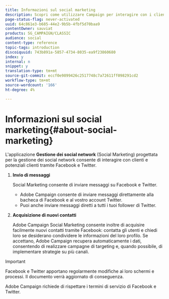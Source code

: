 ```yaml
---
title: Informazioni sul social marketing
description: Scopri come utilizzare Campaign per interagire con i clienti tramite Facebook e Twitter.
page-status-flag: never-activated
uuid: 64c861e3-b685-44e2-9b5b-4fbf5d70baa9
contentOwner: sauviat
products: SG_CAMPAIGN/CLASSIC
audience: social
content-type: reference
topic-tags: introduction
discoiquuid: 743b891a-5857-4734-8035-ea9f23860680
index: y
internal: n
snippet: y
translation-type: tm+mt
source-git-commit: eccf0e9899426c2517748c7a72611ff098291cd2
workflow-type: tm+mt
source-wordcount: '166'
ht-degree: 4%

---
```



# Informazioni sul social marketing{#about-social-marketing}

L&#39;applicazione **Gestione dei social network** (Social Marketing) progettata per la gestione dei social network consente di interagire con clienti e potenziali clienti tramite Facebook e Twitter.

1. **Invio di messaggi**

   Social Marketing consente di inviare messaggi su Facebook e Twitter.

   *  Adobe Campaign consente di inviare messaggi direttamente alla bacheca di Facebook e al vostro account Twitter.
   * Puoi anche inviare messaggi diretti a tutti i tuoi follower di Twitter.

1. **Acquisizione di nuovi contatti**

    Adobe Campaign Social Marketing consente inoltre di acquisire facilmente nuovi contatti tramite Facebook: contatta gli utenti e chiedi loro se desiderano condividere le informazioni del loro profilo. Se accettano,  Adobe Campaign recupera automaticamente i dati, consentendo di realizzare campagne di targeting e, quando possibile, di implementare strategie su più canali.

>[!IMPORTANT]
>
>Facebook e Twitter apportano regolarmente modifiche ai loro schermi e processi. Il documento verrà aggiornato di conseguenza.
>
> Adobe Campaign richiede di rispettare i termini di servizio di Facebook e Twitter.
